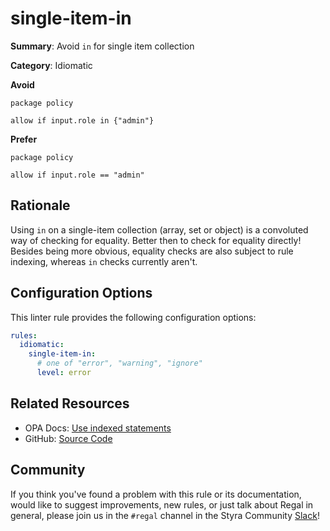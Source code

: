 # single-item-in

**Summary**: Avoid `in` for single item collection

**Category**: Idiomatic

**Avoid**
```rego
package policy

allow if input.role in {"admin"}
```

**Prefer**
```rego
package policy

allow if input.role == "admin"
```

## Rationale

Using `in` on a single-item collection (array, set or object) is a convoluted way of checking for equality. Better
then to check for equality directly! Besides being more obvious, equality checks are also subject to rule indexing,
whereas `in` checks currently aren't.

## Configuration Options

This linter rule provides the following configuration options:

```yaml
rules:
  idiomatic:
    single-item-in:
      # one of "error", "warning", "ignore"
      level: error
```

## Related Resources

- OPA Docs: [Use indexed statements](https://www.openpolicyagent.org/docs/policy-performance/#use-indexed-statements)
- GitHub: [Source Code](https://github.com/StyraInc/regal/blob/main/bundle/regal/rules/idiomatic/single-item-in/single_item_in.rego)

## Community

If you think you've found a problem with this rule or its documentation, would like to suggest improvements, new rules,
or just talk about Regal in general, please join us in the `#regal` channel in the Styra Community
[Slack](https://inviter.co/styra)!
